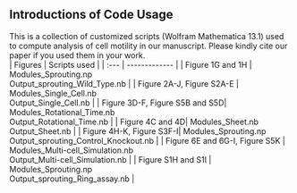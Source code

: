 ## Introductions of Code Usage <br>
This is a collection of customized scripts (Wolfram Mathematica 13.1) used to compute analysis of cell motility in our manuscript. Please kindly cite our paper if you used them in your work.
<br>
| Figures  | Scripts used |
| :--- | ------------- |
| Figure 1G and 1H  | Modules_Sprouting.np <br> Output_sprouting_Wild_Type.nb |
| Figure 2A-J, Figure S2A-E | Modules_Single_Cell.nb <br> Output_Single_Cell.nb  |
| Figure 3D-F, Figure S5B and S5D| Modules_Rotational_Time.nb <br> Output_Rotational_Time.nb |
| Figure 4C and 4D| Modules_Sheet.nb <br> Output_Sheet.nb |
| Figure 4H-K, Figure S3F-I| Modules_Sprouting.np <br> Output_sprouting_Control_Knockout.nb |
| Figure 6E and 6G-I, Figure S5K | Modules_Multi-cell_Simulation.nb <br> Output_Multi-cell_Simulation.nb |
| Figure S1H and S1I | Modules_Sprouting.np <br> Output_sprouting_Ring_assay.nb |
